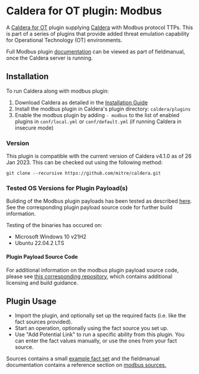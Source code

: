 # Caldera for OT plugin: Modbus

A [Caldera for OT](https://github.com/mitre/caldera-ot) plugin supplying [Caldera](https://github.com/mitre/caldera) with Modbus protocol TTPs.
This is part of a series of plugins that provide added threat emulation capability for Operational Technology (OT) environments.

Full Modbus plugin [documentation](docs/modbus.md) can be viewed as part of fieldmanual, once the Caldera server is running.

## Installation

To run Caldera along with modbus plugin:
1. Download Caldera as detailed in the [Installation Guide](https://github.com/mitre/caldera)
2. Install the modbus plugin in Caldera's plugin directory: `caldera/plugins`
3. Enable the modbus plugin by adding `- modbus` to the list of enabled plugins in `conf/local.yml` or `conf/default.yml` (if running Caldera in insecure mode)

### Version
This plugin is compatible with the current version of Caldera v4.1.0 as of 26 Jan 2023. This can be checked out using the following method:
```
git clone --recursive https://github.com/mitre/caldera.git
```
### Tested OS Versions for Plugin Payload(s)

Building of the Modbus plugin payloads has been tested as described [here](/src/README.md#reproducing-builds). See the corresponding plugin payload source code for further build information.

Testing of the binaries has occured on:
* Microsoft Windows 10 v21H2
* Ubuntu 22.04.2 LTS

#### Plugin Payload Source Code

For additional information on the modbus plugin payload source code, please see [this corresponding repository](/src/), which contains additional licensing and build guidance.

## Plugin Usage
 - Import the plugin, and optionally set up the required facts (i.e. like the fact sources provided).
 - Start an operation, optionally using the fact source you set up.
 - Use "Add Potential Link" to run a specific ability from this plugin. You can enter the fact values manually, or use the ones from your fact source.
 
 Sources contains a small [example fact set](/data/sources/0033b644-a615-4eff-bcf3-178e9b17adc3.yml) and the fieldmanual documentation contains a reference section on [modbus sources.](/docs/modbus.md#modbus-sources-and-facts)
